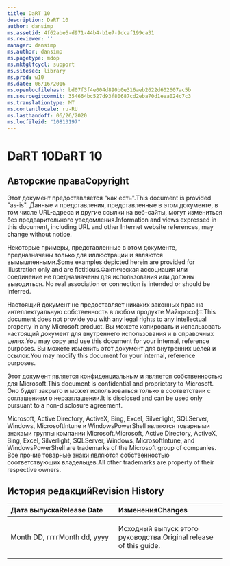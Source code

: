 ```yaml
---
title: DaRT 10
description: DaRT 10
author: dansimp
ms.assetid: 4f62abe6-d971-44b4-b1e7-9dcaf199ca31
ms.reviewer: ''
manager: dansimp
ms.author: dansimp
ms.pagetype: mdop
ms.mktglfcycl: support
ms.sitesec: library
ms.prod: w10
ms.date: 06/16/2016
ms.openlocfilehash: bd07f3f4e004d890b0e316aeb2622d602607ac5b
ms.sourcegitcommit: 354664bc527d93f80687cd2eba70d1eea024c7c3
ms.translationtype: MT
ms.contentlocale: ru-RU
ms.lasthandoff: 06/26/2020
ms.locfileid: "10813197"
---
```

# <span data-ttu-id="76a23-103">DaRT 10</span><span class="sxs-lookup"><span data-stu-id="76a23-103">DaRT 10</span></span>


## <span data-ttu-id="76a23-104">Авторские права</span><span class="sxs-lookup"><span data-stu-id="76a23-104">Copyright</span></span>


<span data-ttu-id="76a23-105">Этот документ предоставляется "как есть".</span><span class="sxs-lookup"><span data-stu-id="76a23-105">This document is provided "as-is".</span></span> <span data-ttu-id="76a23-106">Данные и представления, представленные в этом документе, в том числе URL-адреса и другие ссылки на веб-сайты, могут измениться без предварительного уведомления.</span><span class="sxs-lookup"><span data-stu-id="76a23-106">Information and views expressed in this document, including URL and other Internet website references, may change without notice.</span></span>

<span data-ttu-id="76a23-107">Некоторые примеры, представленные в этом документе, предназначены только для иллюстрации и являются вымышленными.</span><span class="sxs-lookup"><span data-stu-id="76a23-107">Some examples depicted herein are provided for illustration only and are fictitious.</span></span><span data-ttu-id="76a23-108">Фактическая ассоциация или соединение не предназначены для использования или должны выводиться.</span><span class="sxs-lookup"><span data-stu-id="76a23-108"> No real association or connection is intended or should be inferred.</span></span>

<span data-ttu-id="76a23-109">Настоящий документ не предоставляет никаких законных прав на интеллектуальную собственность в любом продукте Майкрософт.</span><span class="sxs-lookup"><span data-stu-id="76a23-109">This document does not provide you with any legal rights to any intellectual property in any Microsoft product.</span></span> <span data-ttu-id="76a23-110">Вы можете копировать и использовать настоящий документ для внутреннего использования и в справочных целях.</span><span class="sxs-lookup"><span data-stu-id="76a23-110">You may copy and use this document for your internal, reference purposes.</span></span> <span data-ttu-id="76a23-111">Вы можете изменить этот документ для внутренних целей и ссылок.</span><span class="sxs-lookup"><span data-stu-id="76a23-111">You may modify this document for your internal, reference purposes.</span></span>

<span data-ttu-id="76a23-112">Этот документ является конфиденциальным и является собственностью для Microsoft.</span><span class="sxs-lookup"><span data-stu-id="76a23-112">This document is confidential and proprietary to Microsoft.</span></span> <span data-ttu-id="76a23-113">Оно будет закрыто и может использоваться только в соответствии с соглашением о неразглашении.</span><span class="sxs-lookup"><span data-stu-id="76a23-113">It is disclosed and can be used only pursuant to a non-disclosure agreement.</span></span>



<span data-ttu-id="76a23-114">Microsoft, Active Directory, ActiveX, Bing, Excel, Silverlight, SQLServer, Windows, MicrosoftIntune и WindowsPowerShell являются товарными знаками группы компании Microsoft.</span><span class="sxs-lookup"><span data-stu-id="76a23-114">Microsoft, Active Directory, ActiveX, Bing, Excel, Silverlight, SQLServer, Windows, MicrosoftIntune, and WindowsPowerShell are trademarks of the Microsoft group of companies.</span></span> <span data-ttu-id="76a23-115">Все прочие товарные знаки являются собственностью соответствующих владельцев.</span><span class="sxs-lookup"><span data-stu-id="76a23-115">All other trademarks are property of their respective owners.</span></span>

## <span data-ttu-id="76a23-116">История редакций</span><span class="sxs-lookup"><span data-stu-id="76a23-116">Revision History</span></span>


<table>
<colgroup>
<col width="50%" />
<col width="50%" />
</colgroup>
<thead>
<tr class="header">
<th align="left"><span data-ttu-id="76a23-117">Дата выпуска</span><span class="sxs-lookup"><span data-stu-id="76a23-117">Release Date</span></span></th>
<th align="left"><span data-ttu-id="76a23-118">Изменения</span><span class="sxs-lookup"><span data-stu-id="76a23-118">Changes</span></span></th>
</tr>
</thead>
<tbody>
<tr class="odd">
<td align="left"><p><span data-ttu-id="76a23-119">Month DD, гггг</span><span class="sxs-lookup"><span data-stu-id="76a23-119">Month dd, yyyy</span></span></p></td>
<td align="left"><p><span data-ttu-id="76a23-120">Исходный выпуск этого руководства.</span><span class="sxs-lookup"><span data-stu-id="76a23-120">Original release of this guide.</span></span></p></td>
</tr>
</tbody>
</table>

 

 

 






